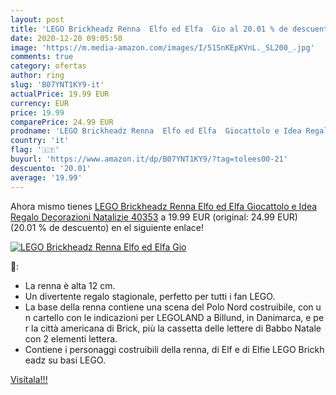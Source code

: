 ```yaml
---
layout: post
title: 'LEGO Brickheadz Renna  Elfo ed Elfa  Gio al 20.01 % de descuento'
date: 2020-12-20 09:05:50
image: 'https://m.media-amazon.com/images/I/51SnKEpKVnL._SL200_.jpg'
comments: true
category: ofertas
author: ring
slug: 'B07YNT1KY9-it'
actualPrice: 19.99 EUR
currency: EUR
price: 19.99
comparePrice: 24.99 EUR
prodname: 'LEGO Brickheadz Renna  Elfo ed Elfa  Giocattolo e Idea Regalo  Decorazioni Natalizie  40353'
country: 'it'
flag: '🇮🇹'
buyurl: 'https://www.amazon.it/dp/B07YNT1KY9/?tag=tolees00-21'
descuento: '20.01'
average: '19.99'
---
```


Ahora mismo tienes [LEGO Brickheadz Renna  Elfo ed Elfa  Giocattolo e Idea Regalo  Decorazioni Natalizie  40353](https://www.amazon.it/dp/B07YNT1KY9/?tag=tolees00-21) a 19.99 EUR (original: 24.99 EUR) (20.01 %  de descuento) en el siguiente enlace!

[![LEGO Brickheadz Renna  Elfo ed Elfa  Gio](https://m.media-amazon.com/images/I/51SnKEpKVnL._SL200_.jpg)](https://www.amazon.it/dp/B07YNT1KY9/?tag=tolees00-21)

🔎:

- La renna è alta 12 cm.
- Un divertente regalo stagionale, perfetto per tutti i fan LEGO.
- La base della renna contiene una scena del Polo Nord costruibile, con un cartello con le indicazioni per LEGOLAND a Billund, in Danimarca, e per la città americana di Brick, più la cassetta delle lettere di Babbo Natale con 2 elementi lettera.
- Contiene i personaggi costruibili della renna, di Elf e di Elfie LEGO Brickheadz su basi LEGO.

[Visítala!!!](https://www.amazon.it/dp/B07YNT1KY9/?tag=tolees00-21)
